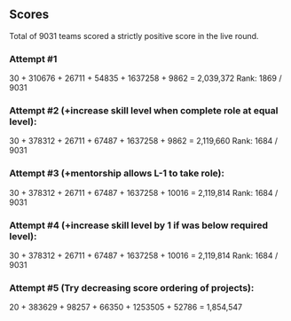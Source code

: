 ## Scores

Total of 9031 teams scored a strictly positive score in the live round.

### Attempt #1
30 + 310676 + 26711 + 54835 + 1637258 + 9862 = 2,039,372
Rank: 1869 / 9031

### Attempt #2 (+increase skill level when complete role at equal level):
30 + 378312 + 26711 + 67487 + 1637258 + 9862 = 2,119,660
Rank: 1684 / 9031

### Attempt #3 (+mentorship allows L-1 to take role):
30 + 378312 + 26711 + 67487 + 1637258 + 10016 = 2,119,814
Rank: 1684 / 9031

### Attempt #4 (+increase skill level by 1 if was below required level):
30 + 378312 + 26711 + 67487 + 1637258 + 10016 = 2,119,814
Rank: 1684 / 9031

### Attempt #5 (Try decreasing score ordering of projects):
20 + 383629 + 98257 + 66350 + 1253505 + 52786 = 1,854,547